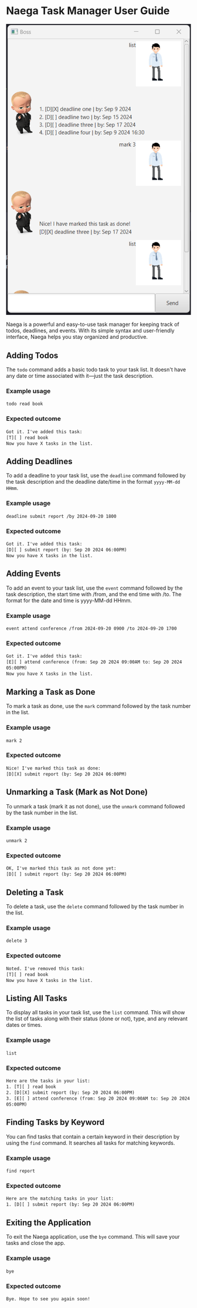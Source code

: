 # Naega Task Manager User Guide

![Ui.png](Ui.png) <!-- Add an actual path to the product screenshot here -->

Naega is a powerful and easy-to-use task manager for keeping track of todos, deadlines, and events. With its simple syntax and user-friendly interface, Naega helps you stay organized and productive.

## Adding Todos

The `todo` command adds a basic todo task to your task list. It doesn't have any date or time associated with it—just the task description.

### Example usage
```
todo read book
```

### Expected outcome
````
Got it. I've added this task:
[T][ ] read book
Now you have X tasks in the list.
````
## Adding Deadlines

To add a deadline to your task list, use the `deadline` command followed by the task description and the deadline date/time in the format `yyyy-MM-dd HHmm`.

### Example usage
```
deadline submit report /by 2024-09-20 1800
```
### Expected outcome
````
Got it. I've added this task:
[D][ ] submit report (by: Sep 20 2024 06:00PM)
Now you have X tasks in the list.
````
## Adding Events

To add an event to your task list, use the `event` command followed by the task description, the start time with /from, and the end time with /to. The format for the date and time is yyyy-MM-dd HHmm.
### Example usage
```
event attend conference /from 2024-09-20 0900 /to 2024-09-20 1700
```
### Expected outcome
````
Got it. I've added this task:
[E][ ] attend conference (from: Sep 20 2024 09:00AM to: Sep 20 2024 05:00PM)
Now you have X tasks in the list.
````
## Marking a Task as Done

To mark a task as done, use the `mark` command followed by the task number in the list.
### Example usage
```
mark 2
```
### Expected outcome
````
Nice! I've marked this task as done:
[D][X] submit report (by: Sep 20 2024 06:00PM)
````
## Unmarking a Task (Mark as Not Done)

To unmark a task (mark it as not done), use the `unmark` command followed by the task number in the list.
### Example usage
```
unmark 2
```
### Expected outcome
````
OK, I've marked this task as not done yet:
[D][ ] submit report (by: Sep 20 2024 06:00PM)
````

## Deleting a Task

To delete a task, use the `delete` command followed by the task number in the list.
### Example usage
```
delete 3
```
### Expected outcome
````
Noted. I've removed this task:
[T][ ] read book
Now you have X tasks in the list.
````
## Listing All Tasks

To display all tasks in your task list, use the `list` command. This will show the list of tasks along with their status (done or not), type, and any relevant dates or times.
### Example usage
```
list
```
### Expected outcome
````
Here are the tasks in your list:
1. [T][ ] read book
2. [D][X] submit report (by: Sep 20 2024 06:00PM)
3. [E][ ] attend conference (from: Sep 20 2024 09:00AM to: Sep 20 2024 05:00PM)
````

## Finding Tasks by Keyword

You can find tasks that contain a certain keyword in their description by using the `find` command. It searches all tasks for matching keywords.
### Example usage
```
find report
```
### Expected outcome
````
Here are the matching tasks in your list:
1. [D][ ] submit report (by: Sep 20 2024 06:00PM)
````
## Exiting the Application

To exit the Naega application, use the `bye` command. This will save your tasks and close the app.
### Example usage
```
bye
```
### Expected outcome
````
Bye. Hope to see you again soon!
````
